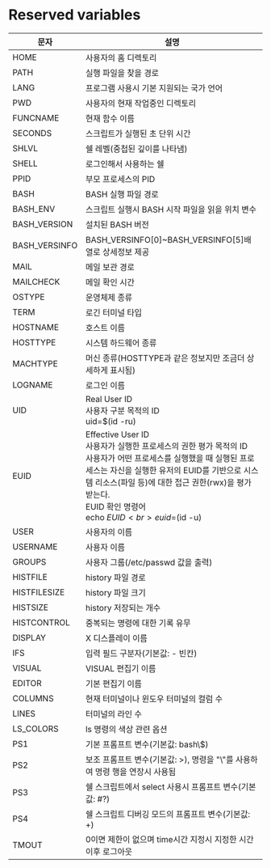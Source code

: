 # Reserved variables

| 문자 | 설명 |
| --- | --- |
| HOME | 사용자의 홈 디렉토리 |
| PATH | 실행 파일을 찾을 경로 |
| LANG | 프로그램 사용시 기본 지원되는 국가 언어 |
| PWD | 사용자의 현재 작업중인 디렉토리 |
| FUNCNAME | 현재 함수 이름 |
| SECONDS | 스크립트가 실행된 초 단위 시간 |
| SHLVL | 쉘 레벨(중첩된 깊이를 나타냄) |
| SHELL | 로그인해서 사용하는 쉘 |
| PPID | 부모 프로세스의 PID |
| BASH | BASH 실행 파일 경로 |
| BASH_ENV | 스크립트 실행시 BASH 시작 파일을 읽을 위치 변수 |
| BASH_VERSION | 설치된 BASH 버전 |
| BASH_VERSINFO | BASH_VERSINFO[0]~BASH_VERSINFO[5]배열로 상세정보 제공 |
| MAIL | 메일 보관 경로 |
| MAILCHECK | 메일 확인 시간 |
| OSTYPE | 운영체제 종류 |
| TERM | 로긴 터미널 타입 |
| HOSTNAME | 호스트 이름 |
| HOSTTYPE | 시스템 하드웨어 종류 |
| MACHTYPE | 머신 종류(HOSTTYPE과 같은 정보지만 조금더 상세하게 표시됨) |
| LOGNAME | 로그인 이름 |
| UID | Real User ID <br>사용자 구분 목적의 ID <br>uid=$(id -ru) |
| EUID | Effective User ID <br>사용자가 실행한 프로세스의 권한 평가 목적의 ID <br>사용자가 어떤 프로세스를 실행했을 때 실행된 프로세스는 자신을 실행한 유저의 EUID를 기반으로 시스템 리소스(파일 등)에 대한 접근 권한(rwx)을 평가 받는다. <br>EUID 확인 명령어 <br>echo ${EUID} <br>euid=$(id -u) |
| USER | 사용자의 이름 |
| USERNAME | 사용자 이름 |
| GROUPS | 사용자 그룹(/etc/passwd 값을 출력) |
| HISTFILE | history 파일 경로 |
| HISTFILESIZE | history 파일 크기 |
| HISTSIZE | history 저장되는 개수 |
| HISTCONTROL | 중복되는 명령에 대한 기록 유무 |
| DISPLAY | X 디스플레이 이름 |
| IFS | 입력 필드 구분자(기본값: - 빈칸) |
| VISUAL | VISUAL 편집기 이름 |
| EDITOR | 기본 편집기 이름 |
| COLUMNS | 현재 터미널이나 윈도우 터미널의 컬럼 수 |
| LINES | 터미널의 라인 수 |
| LS_COLORS | ls 명령의 색상 관련 옵션 |
| PS1 | 기본 프롬프트 변수(기본값: bash\\$) |
| PS2 | 보조 프롬프트 변수(기본값: >), 명령을 "\\"를 사용하여 명령 행을 연장시 사용됨 |
| PS3 | 쉘 스크립트에서 select 사용시 프롬프트 변수(기본값: #?) |
| PS4 | 쉘 스크립트 디버깅 모드의 프롬프트 변수(기본값: +) |
| TMOUT | 0이면 제한이 없으며 time시간 지정시 지정한 시간 이후 로그아웃 |
